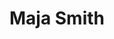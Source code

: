 ---
pid: LLP519
title: Maja Smith
location_transcription: 
zipcode: '19120'
outside_phl: 
neighborhood: Logan,Olney
age: '8'
age_range: 6-13
instagram: 
image_file_name: LLP_519.jpg
proposal_transcription: This is my mom and bunny
topic: Animals,Family
topic_summary: 0, 0
type: Other No Form
keywords_other: bunny, rabbit, pet, mom, mothers
credit: 
image_labels: 
twitter: 
facebook: 
permalink: "/monuments/llp519/"
layout: item-page
---